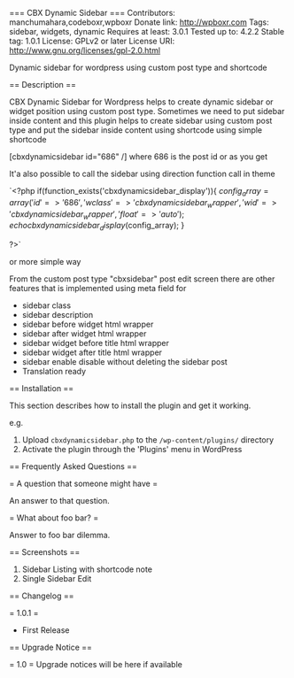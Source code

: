 === CBX Dynamic Sidebar ===
Contributors: manchumahara,codeboxr,wpboxr
Donate link: http://wpboxr.com
Tags: sidebar, widgets, dynamic
Requires at least: 3.0.1
Tested up to: 4.2.2
Stable tag: 1.0.1
License: GPLv2 or later
License URI: http://www.gnu.org/licenses/gpl-2.0.html

Dynamic sidebar for wordpress using custom post type and shortcode

== Description ==

CBX Dynamic Sidebar for Wordpress helps to create dynamic sidebar or widget position using custom post type. Sometimes we need to put sidebar inside content and this plugin
 helps to create sidebar using custom post type and put the sidebar inside content using shortcode using simple shortcode

 [cbxdynamicsidebar id="686" /]  where 686  is the post id or as you get

 It'a also possible to call the sidebar using direction function call in theme

 `<?php
   if(function_exists('cbxdynamicsidebar_display')){
  	 $config_array = array(
  		 'id'       => '686',
  		 'wclass'        => 'cbxdynamicsidebar_wrapper',
  		 'wid'           => 'cbxdynamicsidebar_wrapper',
  		 'float'         => 'auto'
  	 );
  	 echo cbxdynamicsidebar_display($config_array);
   }

  ?>`

  or more simple way

  <?php
    do_shortcode('[cbxdynamicsidebar id="686"]');  where 686  is the post id or as you get
   ?>

From the custom post type "cbxsidebar" post edit screen there are other features that is implemented using meta field for

- sidebar class
- sidebar description
- sidebar before widget html wrapper
- sidebar after widget html wrapper
- sidebar widget before title html wrapper
- sidebar widget after title html wrapper
- sidebar enable disable without deleting the sidebar post
- Translation ready

== Installation ==

This section describes how to install the plugin and get it working.

e.g.

1. Upload `cbxdynamicsidebar.php` to the `/wp-content/plugins/` directory
2. Activate the plugin through the 'Plugins' menu in WordPress

== Frequently Asked Questions ==

= A question that someone might have =

An answer to that question.

= What about foo bar? =

Answer to foo bar dilemma.

== Screenshots ==

1. Sidebar Listing with shortcode note
2. Single Sidebar Edit

== Changelog ==

= 1.0.1 =
* First Release

== Upgrade Notice ==

= 1.0 =
Upgrade notices will be here if available
